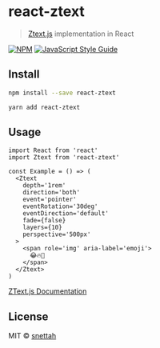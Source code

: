 # react-ztext

> [Ztext.js](https://github.com/bennettfeely/ztext) implementation in React

[![NPM](https://img.shields.io/npm/v/react-ztext.svg)](https://www.npmjs.com/package/react-ztext) [![JavaScript Style Guide](https://img.shields.io/badge/code_style-standard-brightgreen.svg)](https://standardjs.com)

## Install

```bash
npm install --save react-ztext
```

```bash
yarn add react-ztext
```

## Usage

```tsx
import React from 'react'
import Ztext from 'react-ztext'

const Example = () => (
  <Ztext
    depth='1rem'
    direction='both'
    event='pointer'
    eventRotation='30deg'
    eventDirection='default'
    fade={false}
    layers={10}
    perspective='500px'
  >
    <span role='img' aria-label='emoji'>
      😂🔥🍔
    </span>
  </Ztext>
)
```

[ZText.js Documentation](https://bennettfeely.com/ztext/)

## License

MIT © [snettah](https://github.com/snettah)
